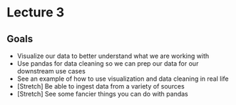 # Lecture 3

## Goals
- Visualize our data to better understand what we are working with
- Use pandas for data cleaning so we can prep our data for our downstream use cases
- See an example of how to use visualization and data cleaning in real life
- \[Stretch\] Be able to ingest data from a variety of sources
- \[Stretch\] See some fancier things you can do with pandas
